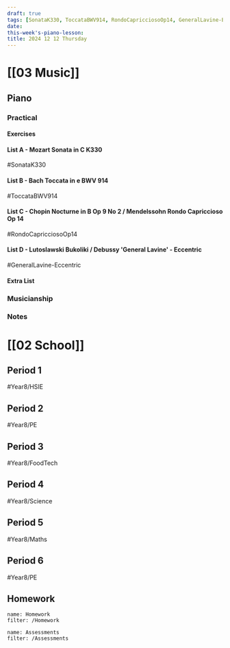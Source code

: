 ```yaml
---
draft: true
tags: [SonataK330, ToccataBWV914, RondoCapricciosoOp14, GeneralLavine-Eccentric, Year8/HSIE, Year8/PE, Year8/FoodTech, Year8/Science, Year8/Maths]
date: 
this-week's-piano-lesson:
title: 2024 12 12 Thursday
---
```

# [[03 Music]]

## Piano

### Practical

#### Exercises

#### List A - Mozart Sonata in C K330

#SonataK330

#### List B - Bach Toccata in e BWV 914

#ToccataBWV914

#### List C - Chopin Nocturne in B Op 9 No 2 / Mendelssohn Rondo Capriccioso Op 14

#RondoCapricciosoOp14

#### List D - Lutoslawski Bukoliki / Debussy 'General Lavine' - Eccentric

#GeneralLavine-Eccentric

#### Extra List

### Musicianship

### Notes

# [[02 School]]

## Period 1

#Year8/HSIE

## Period 2

#Year8/PE

## Period 3

#Year8/FoodTech

## Period 4

#Year8/Science

## Period 5

#Year8/Maths

## Period 6

#Year8/PE

## Homework

```todoist
name: Homework
filter: /Homework
```

```todoist
name: Assessments
filter: /Assessments
```
